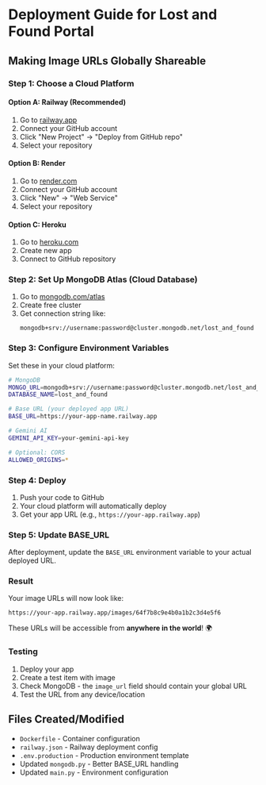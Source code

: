 # Deployment Guide for Lost and Found Portal

## Making Image URLs Globally Shareable

### Step 1: Choose a Cloud Platform

#### Option A: Railway (Recommended)
1. Go to [railway.app](https://railway.app)
2. Connect your GitHub account
3. Click "New Project" → "Deploy from GitHub repo"
4. Select your repository

#### Option B: Render
1. Go to [render.com](https://render.com)
2. Connect your GitHub account
3. Click "New" → "Web Service"
4. Select your repository

#### Option C: Heroku
1. Go to [heroku.com](https://heroku.com)
2. Create new app
3. Connect to GitHub repository

### Step 2: Set Up MongoDB Atlas (Cloud Database)

1. Go to [mongodb.com/atlas](https://mongodb.com/atlas)
2. Create free cluster
3. Get connection string like:
   ```
   mongodb+srv://username:password@cluster.mongodb.net/lost_and_found
   ```

### Step 3: Configure Environment Variables

Set these in your cloud platform:

```bash
# MongoDB
MONGO_URL=mongodb+srv://username:password@cluster.mongodb.net/lost_and_found?retryWrites=true&w=majority
DATABASE_NAME=lost_and_found

# Base URL (your deployed app URL)
BASE_URL=https://your-app-name.railway.app

# Gemini AI
GEMINI_API_KEY=your-gemini-api-key

# Optional: CORS
ALLOWED_ORIGINS=*
```

### Step 4: Deploy

1. Push your code to GitHub
2. Your cloud platform will automatically deploy
3. Get your app URL (e.g., `https://your-app.railway.app`)

### Step 5: Update BASE_URL

After deployment, update the `BASE_URL` environment variable to your actual deployed URL.

### Result

Your image URLs will now look like:
```
https://your-app.railway.app/images/64f7b8c9e4b0a1b2c3d4e5f6
```

These URLs will be accessible from **anywhere in the world**! 🌍

### Testing

1. Deploy your app
2. Create a test item with image
3. Check MongoDB - the `image_url` field should contain your global URL
4. Test the URL from any device/location

## Files Created/Modified

- `Dockerfile` - Container configuration
- `railway.json` - Railway deployment config  
- `.env.production` - Production environment template
- Updated `mongodb.py` - Better BASE_URL handling
- Updated `main.py` - Environment configuration

